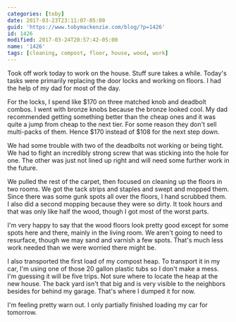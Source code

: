 ```yaml
---
categories: [toby]
date: 2017-03-23T23:11:07-05:00
guid: 'https://www.tobymackenzie.com/blog/?p=1426'
id: 1426
modified: 2017-03-24T20:57:42-05:00
name: '1426'
tags: [cleaning, compost, floor, house, wood, work]
---
```


Took off work today to work on the house.  Stuff sure takes a while.  Today's tasks were primarily replacing the door locks and working on floors.  I had the help of my dad for most of the day.<!--more-->

For the locks, I spend like $170 on three matched knob and deadbolt combos.  I went with bronze knobs because the bronze looked cool.  My dad recommended getting something better than the cheap ones and it was quite a jump from cheap to the next tier.  For some reason they don't sell multi-packs of them.  Hence $170 instead of $108 for the next step down.

We had some trouble with two of the deadbolts not working or being tight.  We had to fight an incredibly strong screw that was sticking into the hole for one.  The other was just not lined up right and will need some further work in the future.

We pulled the rest of the carpet, then focused on cleaning up the floors in two rooms.  We got the tack strips and staples and swept and mopped them.  Since there was some gunk spots all over the floors, I hand scrubbed them.  I also did a second mopping because they were so dirty.  It took hours and that was only like half the wood, though I got most of the worst parts.

I'm very happy to say that the wood floors look pretty good except for some spots here and there, mainly in the living room.  We aren't going to need to resurface, though we may sand and varnish a few spots.  That's much less work needed than we were worried there might be.

I also transported the first load of my compost heap.  To transport it in my car, I'm using one of those 20 gallon plastic tubs so I don't make a mess.  I'm guessing it will be five trips.  Not sure where to locate the heap at the new house.  The back yard isn't that big and is very visible to the neighbors besides for behind my garage.  That's where I dumped it for now.

I'm feeling pretty warn out.  I only partially finished loading my car for tomorrow.

